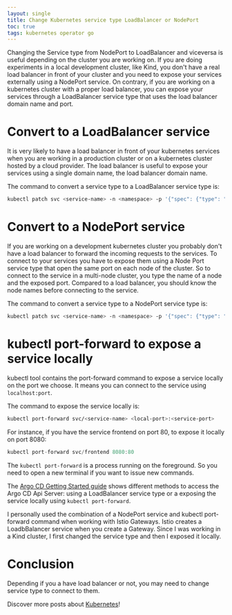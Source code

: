 ```yaml
---
layout: single
title: Change Kubernetes service type LoadBalancer or NodePort
toc: true
tags: kubernetes operator go
---
```


Changing the Service type from NodePort to LoadBalancer and viceversa is useful depending on the cluster you are working on. If you are doing experiments in a local development cluster, like Kind, you don't have a real load balancer in front of your cluster and you need to expose your services externally using a NodePort service. On contrary, if you are working on a kubernetes cluster with a proper load balancer, you can expose your services through a LoadBalancer service type that uses the load balancer domain name and port.

# Convert to a LoadBalancer service

It is very likely to have a load balancer in front of your kubernetes services when you are working in a production cluster or on a kubernetes cluster hosted by a cloud provider. The load balancer is useful to expose your services using a single domain name, the load balancer domain name.

The command to convert a service type to a LoadBalancer service type is:

```bash
kubectl patch svc <service-name> -n <namespace> -p '{"spec": {"type": "LoadBalancer"}}'
```

# Convert to a NodePort service

If you are working on a development kubernetes cluster you probably don't have a load balancer to forward the incoming requests to the services. To connect to your services you have to expose them using a Node Port service type that open the same port on each node of the cluster. So to connect to the service in a multi-node cluster, you type the name of a node and the exposed port. Compared to a load balancer, you should know the node names before connecting to the service.

The command to convert a service type to a NodePort service type is:

```bash
kubectl patch svc <service-name> -n <namespace> -p '{"spec": {"type": "NodePort"}}'
```

# kubectl port-forward to expose a service locally

kubectl tool contains the port-forward command to expose a service locally on the port we choose. It means you can connect to the service using `localhost:port`.

The command to expose the service locally is:

```bash
kubectl port-forward svc/<service-name> <local-port>:<service-port>
```

For instance, if you have the service frontend on port 80, to expose it locally on port 8080:

```jsx
kubectl port-forward svc/frontend 8080:80
```

The `kubectl port-forward` is a process running on the foreground. So you need to open a new terminal if you want to issue new commands.

The [Argo CD Getting Started guide](https://argo-cd.readthedocs.io/en/stable/getting_started/#3-access-the-argo-cd-api-server) shows different methods to access the Argo CD Api Server: using a LoadBalancer service type or a exposing the service locally using `kubectl port-forward`.

I personally used the combination of a NodePort service and kubectl port-forward command when working with Istio Gateways. Istio creates a LoadbBalancer service when you create a Gateway. Since I was working in a Kind cluster, I first changed the service type and then I exposed it locally.

# Conclusion

Depending if you a have load balancer or not, you may need to change service type to connect to them.

Discover more posts about [Kubernetes](https://andregri.com/tags/#kubernetes)!
